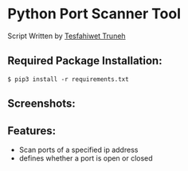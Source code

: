 # Python Port Scanner Tool

Script Written by [Tesfahiwet Truneh](https://github.com/BlackCobra29-bit)

## Required Package Installation:

	$ pip3 install -r requirements.txt

## Screenshots:


## Features:
- Scan ports of a specified ip address
- defines whether a port is open or closed

